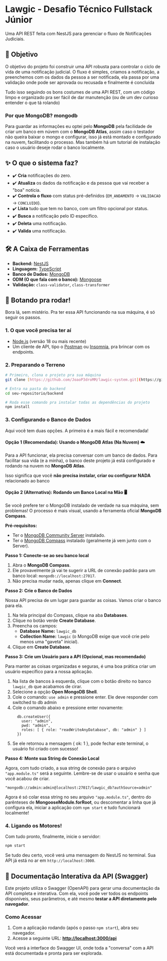 # Lawgic - Desafio Técnico Fullstack Júnior

Uma API REST feita com NestJS para gerenciar o fluxo de Notificações Judiciais.

## 🎯 Objetivo

O objetivo do projeto foi construir uma API robusta para controlar o ciclo de vida de uma notificação judicial. O fluxo é simples, criamos a notificação, a preenchemos com os dados da pessoa a ser notificada, ela passa por uma validação onde pode ser aprovada ou recusada e finalmente é concluída

Tudo isso seguindo os bons costumes de uma API REST, com um código limpo e organizado pra ser fácil de dar manutenção (ou de um dev curioso entender o que tá rolando)

### Por que MongoDB? mongodb
Para guardar as informações eu optei pelo **MongoDB** pela facilidade de criar um banco em núvem com o **MongoDB Atlas**, assim caso o testador não queira baixar o mongo e configurar, isso já está montado e configurado na nuvem, facilitando o processo. Mas também há um tutorial de instalação caso o usuário deseje rodar o banco localmente.


## ✨ O que o sistema faz?

- ✔️ **Cria** notificações do zero.
- ✔️ **Atualiza** os dados da notificação e da pessoa que vai receber a "boa" notícia.
- ✔️ **Controla o fluxo** com status pré-definidos (`EM_ANDAMENTO` -> `VALIDACAO` -> `CONCLUIDO`).
- ✔️ **Lista** tudo que tem no banco, com um filtro opcional por status.
- ✔️ **Busca** a notificação pelo ID específico.
- ✔️ **Deleta** uma notificação.
- ✔️ **Valida** uma notificação.

## 🛠️ A Caixa de Ferramentas

- **Backend:** [NestJS](https://nestjs.com/)
- **Linguagem:** [TypeScript](https://www.typescriptlang.org/)
- **Banco de Dados:** [MongoDB](https://www.mongodb.com/)
- **ODM (O que fala com o banco):** [Mongoose](https://mongoosejs.com/)
- **Validação:** `class-validator`, `class-transformer`

## 🚀 Botando pra rodar!

Bora lá, sem mistério. Pra ter essa API funcionando na sua máquina, é só seguir os passos.

### 1. O que você precisa ter aí

- [Node.js](https://nodejs.org/en/) (versão 18 ou mais recente)
- Um cliente de API, tipo o [Postman](https://www.postman.com/) ou [Insomnia](https://insomnia.rest/), pra brincar com os endpoints.

### 2. Preparando o Terreno

```bash
# Primeiro, clona o projeto pra sua máquina
git clone [https://github.com/JoaoP3droMM/lawgic-system.git](https://github.com/seu-usuario/seu-repositorio.git)

# Entra na pasta do backend
cd seu-repositorio/backend

# Roda esse comando pra instalar todas as dependências do projeto
npm install
```

### 3. Configurando o Banco de Dados

Aqui você tem duas opções. A primeira é a mais fácil e recomendada!

#### Opção 1 (Recomendada): Usando o MongoDB Atlas (Na Nuvem) ☁️

Para a API funcionar, ela precisa conversar com um banco de dados. Para facilitar sua vida (e a minha), o banco deste projeto já está configurado e rodando na nuvem no **MongoDB Atlas**.

Isso significa que você **não precisa instalar, criar ou configurar NADA** relacionado ao banco

#### Opção 2 (Alternativa): Rodando um Banco Local na Mão 🖥️

Se você prefere ter o MongoDB instalado de verdade na sua máquina, sem problemas! O processo é mais visual, usando a ferramenta oficial **MongoDB Compass**.

**Pré-requisitos:**

- Ter o [MongoDB Community Server](https://www.mongodb.com/try/download/community) instalado.
- Ter o [MongoDB Compass](https://www.mongodb.com/try/download/compass) instalado (geralmente já vem junto com o Server).

**Passo 1: Conecte-se ao seu banco local**

1.  Abra o **MongoDB Compass**.
2.  Ele provavelmente já vai te sugerir a URL de conexão padrão para um banco local: `mongodb://localhost:27017`.
3.  Não precisa mudar nada, apenas clique em **Connect**.

**Passo 2: Crie o Banco de Dados**

Nossa API precisa de um lugar para guardar as coisas. Vamos criar o banco para ela.

1.  Na tela principal do Compass, clique na aba **Databases**.
2.  Clique no botão verde **Create Database**.
3.  Preencha os campos:
    * **Database Name:** `lawgic_db`
    * **Collection Name:** `lawgic` (o MongoDB exige que você crie pelo menos uma "gaveta" inicial).
4.  Clique em **Create Database**.

**Passo 3: Crie um Usuário para a API (Opcional, mas recomendado)**

Para manter as coisas organizadas e seguras, é uma boa prática criar um usuário específico para a nossa aplicação.

1.  Na lista de bancos à esquerda, clique com o botão direito no banco `lawgic_db` que acabamos de cirar.
2.  Selecione a opção **Open MongoDB Shell**.
3.  Cole o comando: `use admin` e pressione enter. Ele deve responder com switched to db admin
4.  Cole o comando abaixo e pressione enter novamente:
    ```
      db.createUser({
        user: "admin",
        pwd: "admin",
        roles: [ { role: "readWriteAnyDatabase", db: "admin" } ]
      })
    ``` 
5.  Se ele retornou a mensagem { ok: 1 }, pode fechar este terminal, o usuário foi criado com sucesso!

**Passo 4: Monte sua String de Conexão Local**

Agora, com tudo criado, a sua string de conexão para o arquivo `"app.module.ts"` será a seguinte. Lembre-se de usar o usuário e senha que você acabou de criar.

``` 
"mongodb://admin:admin@localhost:27017/lawgic_db?authSource=admin"
```
Agora é só colar essa string no seu arquivo `"app.module.ts"`, dentro do parênteses de **MongooseModule.forRoot**, ou descomentar a linha que já configura ela, iniciar a aplicação com `npm start` e tudo funcionará localmente!


### 4. Ligando os Motores!

Com tudo pronto, finalmente, inicie o servidor:

```bash
npm start
```

Se tudo deu certo, você verá uma mensagem do NestJS no terminal. Sua API já está no ar em `http://localhost:3000`.

## 🔌 Documentação Interativa da API (Swagger)

Este projeto utiliza o Swagger (OpenAPI) para gerar uma documentação da API completa e interativa. Com ela, você pode ver todos os endpoints disponíveis, seus parâmetros, e até mesmo **testar a API diretamente pelo navegador**.

### Como Acessar

1.  Com a aplicação rodando (após o passo `npm start`), abra seu navegador.
2.  Acesse a seguinte URL: **[http://localhost:3000/api](http://localhost:3000/api)**

Você verá a interface do Swagger UI, onde toda a "conversa" com a API está documentada e pronta para ser explorada.